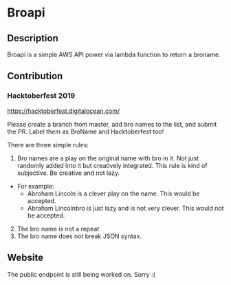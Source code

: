 # Broapi

## Description
Broapi is a simple AWS API power via lambda function to return a broname.

## Contribution
### Hacktoberfest 2019
https://hacktoberfest.digitalocean.com/

Please create a branch from master, add bro names to the list, and submit the PR. Label them as BroName and Hacktoberfest too!

There are three simple rules:  
1. Bro names are a play on the original name with bro in it. Not just randomly added into it but creatively integrated. This rule is kind of subjective. Be creative and not lazy.  
      
  * For example:  
	* Abroham Lincoln is a clever play on the name. This would be accepted.  
	* Abraham Lincolnbro is just lazy and is not very clever. This would not be accepted.  
	
2.  The bro name is not a repeat  
3.  The bro name does not break JSON syntax. 

 ## Website
 The public endpoint is still being worked on. Sorry :(
